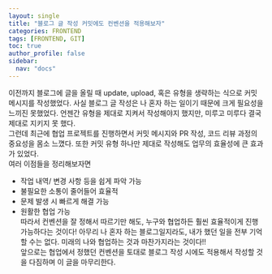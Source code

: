 ```yaml
---
layout: single
title: "블로그 글 작성 커밋에도 컨벤션을 적용해보자"
categories: FRONTEND
tags: [FRONTEND, GIT]
toc: true
author_profile: false
sidebar:
  nav: "docs"
---
```


이전까지 블로그에 글을 올릴 때 update, upload, 혹은 유형을 생략하는 식으로 커밋 메시지를 작성했었다. 사실 블로그 글 작성은 나 혼자 하는 일이기 때문에 크게 필요성을 느끼진 못했었다. 언젠간 유형을 제대로 지켜서 작성해야지 했지만, 미루고 미루다 결국 제대로 지키지 못 했다.
<br>
그런데 최근에 협업 프로젝트를 진행하면서 커밋 메시지와 PR 작성, 코드 리뷰 과정의 중요성을 몸소 느꼈다. 또한 커밋 유형 하나만 제대로 작성해도 업무의 효율성에 큰 효과가 있었다.
<br>
여러 이점들을 정리해보자면

- 작업 내역/ 변경 사항 등을 쉽게 파악 가능
- 불필요한 소통이 줄어들어 효율적
- 문제 발생 시 빠르게 해결 가능
- 원활한 협업 가능
  <br>
  따라서 컨벤션을 잘 정해서 따르기만 해도, 누구와 협업하든 훨씬 효율적이게 진행 가능하다는 것이다! 아무리 나 혼자 하는 블로그일지라도, 내가 했던 일을 전부 기억할 수는 없다. 미래의 나와 협업하는 것과 마찬가지라는 것이다!!
  <br>
  앞으로는 협업에서 정했던 컨벤션을 토대로 블로그 작성 시에도 적용해서 작성할 것을 다짐하며 이 글을 마무리한다.
